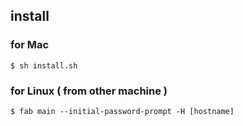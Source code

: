 ## install

### for Mac

```
$ sh install.sh
```

### for Linux ( from other machine )

```
$ fab main --initial-password-prompt -H [hostname]
```
